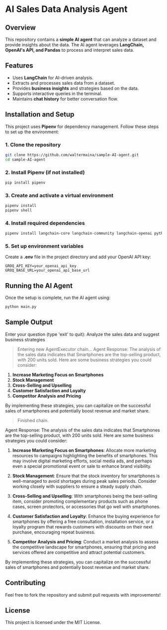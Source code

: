 # AI Sales Data Analysis Agent

## Overview
This repository contains a **simple AI agent** that can analyze a dataset and provide insights about the data. The AI agent leverages **LangChain, OpenAI's API, and Pandas** to process and interpret sales data.

## Features
- Uses **LangChain** for AI-driven analysis.
- Extracts and processes sales data from a dataset.
- Provides **business insights** and strategies based on the data.
- Supports interactive queries in the terminal.
- Maintains **chat history** for better conversation flow.

## Installation and Setup
This project uses **Pipenv** for dependency management. Follow these steps to set up the environment:

### 1. Clone the repository
```sh
git clone https://github.com/waltermaina/sample-AI-agent.git
cd sample-AI-agent
```

### 2. Install Pipenv (if not installed)
```sh
pip install pipenv
```

### 3. Create and activate a virtual environment
```sh
pipenv install
pipenv shell
```

### 4. Install required dependencies
```sh
pipenv install langchain-core langchain-community langchain-openai python-dotenv pandas
```

### 5. Set up environment variables
Create a **.env** file in the project directory and add your OpenAI API key:
```
GROQ_API_KEY=your_openai_api_key
GROQ_BASE_URL=your_openai_api_base_url
```

## Running the AI Agent
Once the setup is complete, run the AI agent using:
```sh
python main.py
```

## Sample Output
Enter your question (type 'exit' to quit): Analyze the sales data and suggest business strategies

> Entering new AgentExecutor chain...
Agent Response: The analysis of the sales data indicates that Smartphones are the top-selling product, with 200 units sold. Here are some business strategies you could consider:

1. **Increase Marketing Focus on Smartphones**
2. **Stock Management**
3. **Cross-Selling and Upselling**
4. **Customer Satisfaction and Loyalty**
5. **Competitor Analysis and Pricing**

By implementing these strategies, you can capitalize on the successful sales of smartphones and potentially boost revenue and market share.    

> Finished chain.

Agent Response: The analysis of the sales data indicates that Smartphones are the top-selling product, with 200 units sold. Here are some business strategies you could consider:

1. **Increase Marketing Focus on Smartphones**: Allocate more marketing resources to campaigns highlighting the benefits of smartphones. This may involve digital marketing efforts, social media ads, and perhaps even a special promotional event or sale to enhance brand visibility.      

2. **Stock Management**: Ensure that the stock inventory for smartphones is well-managed to avoid shortages during peak sales periods. Consider working closely with suppliers to ensure a steady supply chain.

3. **Cross-Selling and Upselling**: With smartphones being the best-selling item, consider promoting complementary products such as phone cases, screen protectors, or accessories that go well with smartphones.

4. **Customer Satisfaction and Loyalty**: Enhance the buying experience for smartphones by offering a free consultation, installation service, 
or a loyalty program that rewards customers with discounts on their next purchase, encouraging repeat business.

5. **Competitor Analysis and Pricing**: Conduct a market analysis to assess the competitive landscape for smartphones, ensuring that pricing and services offered are competitive and attract potential customers.

By implementing these strategies, you can capitalize on the successful sales of smartphones and potentially boost revenue and market share.


## Contributing
Feel free to fork the repository and submit pull requests with improvements!

## License
This project is licensed under the MIT License.



